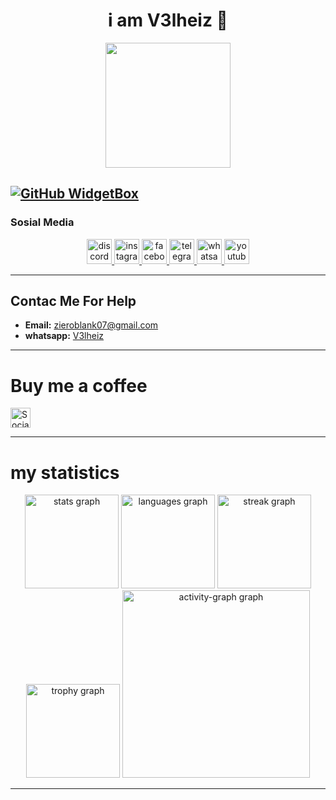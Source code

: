 <h1 align="center">i am V3lheiz 👋</h1>

<div align="center">
  <img height="200" src="https://i.ibb.co.com/f0nhmpR/6705540da899143e15c5fc2cdff9ab05.jpg"  />
</div>

###
[![GitHub WidgetBox](https://github-widgetbox.vercel.app/api/profile?username=V3lheiz&data=followers,repositories,stars,commits&theme=nautilus)](https://github.com/V3lheiz)
---

<h3 align="left">Sosial Media</h1>

<div align="center">
  <a href="https://discord.com/invite/EJ9dQZvCbg" target="_blank">
    <img src="https://img.shields.io/static/v1?message=Discord&logo=discord&label=&color=7289DA&logoColor=white&labelColor=&style=for-the-badge" height="40" alt="discord logo"  />
  </a>
  <a href="https://www.instagram.com/youme.neo?igsh=MXI2dDY5MzE5N3U2aw==" target="_blank">
    <img src="https://img.shields.io/static/v1?message=Instagram&logo=instagram&label=&color=E4405F&logoColor=white&labelColor=&style=for-the-badge" height="40" alt="instagram logo"  />
  </a>
  <a href="https://www.facebook.com/profile.php?id=61554991382858&mibextid=ZbWKwL" target="_blank">
    <img src="https://img.shields.io/static/v1?message=Facebook&logo=facebook&label=&color=1877F2&logoColor=white&labelColor=&style=for-the-badge" height="40" alt="facebook logo"  />
  </a>
  <a href="https://t.me/V3lheiz" target="_blank">
    <img src="https://img.shields.io/static/v1?message=Telegram&logo=telegram&label=&color=2CA5E0&logoColor=white&labelColor=&style=for-the-badge" height="40" alt="telegram logo"  />
  </a>
  <a href="https://wa.me/6282131094894" target="_blank">
    <img src="https://img.shields.io/static/v1?message=Whatsapp&logo=whatsapp&label=&color=25D366&logoColor=white&labelColor=&style=for-the-badge" height="40" alt="whatsapp logo"  />
  </a>
  <a href="https://www.youtube.com/@V3lheiz" target="_blank">
    <img src="https://img.shields.io/static/v1?message=Youtube&logo=youtube&label=&color=FF0000&logoColor=white&labelColor=&style=for-the-badge" height="40" alt="youtube logo"  />
  </a>
</div>

---

## Contac Me For Help

- **Email:** [zieroblank07@gmail.com](mailto:zieroblank07@gmail.com)
- **whatsapp:** [V3lheiz](https://wa.me/6282131094894)

---

# Buy me a coffee

<a href="https://sociabuzz.com/v3lheiz" target="_blank"><img src="https://img.shields.io/badge/Buy_Me_A_Coffee-FFDD00?style=for-the-badge&logo=buy-me-a-coffee&logoColor=black" height="32px" alt="Sociabuzz"></a>

---

# my statistics

<div align="center">
  <img src="https://github-readme-stats.vercel.app/api?username=V3lheiz&hide_title=false&hide_rank=false&show_icons=true&include_all_commits=true&count_private=true&disable_animations=false&theme=dark&locale=en&hide_border=true&order=1&custom_title=V3lheiz" height="150" alt="stats graph"  />
  <img src="https://github-readme-stats.vercel.app/api/top-langs?username=V3lheiz&locale=en&hide_title=false&layout=compact&card_width=320&langs_count=5&theme=dark&hide_border=true&order=2" height="150" alt="languages graph"  />
  <img src="https://streak-stats.demolab.com?user=V3lheiz&locale=en&mode=daily&theme=dark&hide_border=true&border_radius=5&order=3" height="150" alt="streak graph"  />
  <img src="https://github-profile-trophy.vercel.app?username=V3lheiz&theme=onedark&column=-1&row=1&margin-w=8&margin-h=8&no-bg=true&no-frame=true&order=4" height="150" alt="trophy graph"  />
  <img src="https://github-readme-activity-graph.vercel.app/graph?username=V3lheiz&radius=16&theme=github-dark&area=true&order=5&hide_border=true" height="300" alt="activity-graph graph"  />
</div>

---
